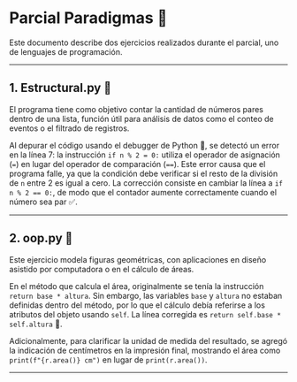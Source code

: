 # Parcial Paradigmas 📝

Este documento describe dos ejercicios realizados durante el parcial, uno de lenguajes de programación.

---

## 1. Estructural.py 🧮

El programa tiene como objetivo contar la cantidad de números pares dentro de una lista, función útil para análisis de datos como el conteo de eventos o el filtrado de registros.

Al depurar el código usando el debugger de Python 🐍, se detectó un error en la línea 7: la instrucción `if n % 2 = 0:` utiliza el operador de asignación (`=`) en lugar del operador de comparación (`==`). Este error causa que el programa falle, ya que la condición debe verificar si el resto de la división de `n` entre 2 es igual a cero. La corrección consiste en cambiar la línea a `if n % 2 == 0:`, de modo que el contador aumente correctamente cuando el número sea par ✅.

---

## 2. oop.py 📐

Este ejercicio modela figuras geométricas, con aplicaciones en diseño asistido por computadora o en el cálculo de áreas.

En el método que calcula el área, originalmente se tenía la instrucción `return base * altura`. Sin embargo, las variables `base` y `altura` no estaban definidas dentro del método, por lo que el cálculo debía referirse a los atributos del objeto usando `self`. La línea corregida es `return self.base * self.altura` 🔧.

Adicionalmente, para clarificar la unidad de medida del resultado, se agregó la indicación de centímetros en la impresión final, mostrando el área como `print(f"{r.area()} cm")` en lugar de `print(r.area())`.

---
